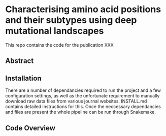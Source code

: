 # Characterising amino acid positions and their subtypes using deep mutational landscapes
This repo contains the code for the publication XXX

## Abstract


## Installation
There are a number of dependancies required to run the project and a few configuration
settings, as well as the unfortunate requirement to manually download raw data files 
from various journal websites. INSTALL.md contains detailed instructions for this. Once
the neccessary dependancies and files are present the whole pipeline can be run through
Snakemake. 

## Code Overview





